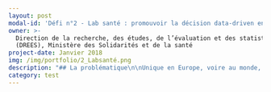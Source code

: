 ```yaml
---
layout: post
modal-id: 'Défi n°2 - Lab santé : promouvoir la décision data-driven en matière de santé'
owner: >-
  Direction de la recherche, des études, de l’évaluation et des statistiques
  (DREES), Ministère des Solidarités et de la santé
project-date: Janvier 2018
img: /img/portfolio/2_Labsanté.png
description: "## La problématique\n\nUnique en Europe, voire au monde, **le\nSystème national des données de santé (SNDS) constitue une avancée considérable\npour analyser et améliorer la santé de la population**. Géré par la Caisse\nnationale de l’assurance maladie des travailleurs salariés (CNAMTS), le SNDS\npermettra de chainer les données de l’assurance maladie, des hôpitaux, des\ncauses médicales des décès, celles relatives au handicap ainsi qu’un\néchantillon de données en provenance des organismes d’assurance maladie\ncomplémentaire. Les deux premières catégories sont déjà disponibles et la\ntroisième devrait alimenter le SNDS dès le deuxième semestre 2017. Ces données\nsont d’une grande richesse pour améliorer la connaissance de l’ensemble des\naspects du système de santé : financement des soins, offre de soin, parcours de\nsoin et recours aux soins de la population.** Néanmoins, le SNDS est une masse\nd’informations brutes dont la mobilisation complexe ne permet pas son\nexploitation dans le temps de la décision politique**.\n\n## Le défi : Réunir les compétences nécessaires à une exploitation efficace et interactive des données du SNDS dans un Lab qui pourra être saisi par l'ensemble du ministère de la Santé\n\nPour rationaliser l'exploitation du SNDS\net répondre dans le temps de la décision politique, les innovations sont à\nréaliser à plusieurs niveaux :\n\n* penser des tables intermédiaires, plus faciles à solliciter pour construire\ndes indicateurs mobilisables rapidement\n\n* mobiliser des techniques d'analyse statistique avancées pour produire des\nindicateurs pertinents en fonction de la problématique (machine learning\npour la prédiction des durées moyennes de séjour à l’hôpital, analyse de réseau\npour l'étude des réseaux informels de professionnels de santé...)\n\n* communiquer et restituer les chiffres sous une forme ergonomique, pédagogique\net accessible au plus grand nombre (par exemple, de la visualisation\ninteractive au niveau des Agences régionales de santé pour le suivi de\ndifférentes pathologies, ou la montée en charge de certains traitements\ninnovants, ou de dispositifs de prévention…)\n\nL'idée est donc bien de faciliter et de raccourcir les délais d’exploitation et\nde restituer les informations obtenues sous une forme facilement appropriable\n\\(tableau de bord, application web...) par l’ensemble des acteurs en charge de\nla mise en œuvre des politiques publiques. Soit une plus grande valorisation et\ncirculation des données de santé. Cette nouvelle forme d’organisation nécessite\nune phase d’expérimentation pour formaliser l’offre de service la plus\npertinente possible auprès des utilisateurs experts et des utilisateurs\nmétiers. Une équipe sera également recrutée à la fin de cette phase pour\npérenniser les avancées du défi et diriger cette cellule.\n\n## 3 entrepreneurs recherchés\n\n* DATASCIENCE / STATISTIQUE : constitution de bases de données intermédiaires / participation aux travaux innovants. Expertises recherchées : expérience dans la manipulation de données massives et complexes, connaissances de logiciels et langages tels que SAS, R ou Python\n* DATASCIENCE / STATISTIQUE : constituer des bases de données intermédiaires et participer aux travaux innovants. Expertises recherchées : avoir une connaissance préalable des\n  données du SNDS et/ou des connaissances médicales pour concourir à l’autonomie de l’équipe sur la manipulation des données\n* DATAVISUALISATION : organiser la visualisation des résultats. Expertises recherchées : compétences en R, RShiny, expertise en visualisation de données.\n\n## Votre mentor : Stéphanie Combes\n\n![undefined](/img/portfolio/photostephaniecombes.png)\n\nJe travaille la donnée depuis 7 ans, données textuelles,\ndonnées d’image, données structurées. Python, R, Rshiny sont mes amis.\nData-scientist à l'Insee ces dernières années, je suis arrivée à la DREES avec\nl'envie d'exploiter le potentiel de ces données de santé avec un nouveau\nregard.\n\n*\"Vous pensez être la réincarnation d'un couteau suisse\n? Vous aimez la donnée, en particulier quand elle est complexe, hétérogène,\ndifficile à saisir ? Vous pratiquez le machine learning, la visualisation, vous\ncodez ? Vous êtes pragmatique et au plus près des besoins métiers \_? Vous\nsouhaitez développer des produits ergonomiques et \_fonctionnels ? Vous\nêtes sociable, vous avez envie de découvrir la donnée médicale ou vous la\nconnaissez déjà, et vous êtes conscient des enjeux qui l'entourent\_?*\n\n*Dans ce cas-là, candidatez \_sur notre projet. Les\ndonnées de l’assurance maladie n’auront plus aucun secret pour vous, vous\npourrez créer des outils d’aide à la décision, interactifs et agréables, qu’ils\nsoient à destination des hôpitaux, de l’assurance maladie, ou des patients.\_»*\n\n**[Postuler au défi Lab santé ](https://framaforms.org/candidature-entrepreneurs-dinteret-general-promo-2-1501592391)**\n\nEn savoir plus sur le défi >> LIEN PRESENTATION."
category: test
---
```











